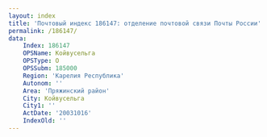 ```yaml
---
layout: index
title: 'Почтовый индекс 186147: отделение почтовой связи Почты России'
permalink: /186147/
data:
    Index: 186147
    OPSName: Койвусельга
    OPSType: О
    OPSSubm: 185000
    Region: 'Карелия Республика'
    Autonom: ''
    Area: 'Пряжинский район'
    City: Койвусельга
    City1: ''
    ActDate: '20031016'
    IndexOld: ''
---
```

